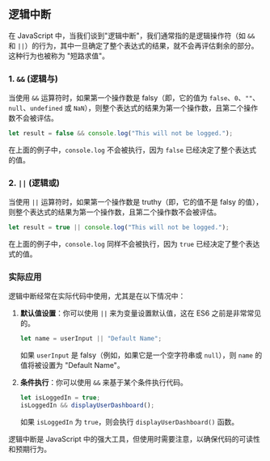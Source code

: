  ## 逻辑中断

 在 JavaScript 中，当我们谈到"逻辑中断"，我们通常指的是逻辑操作符（如 `&&` 和 `||`）的行为，其中一旦确定了整个表达式的结果，就不会再评估剩余的部分。这种行为也被称为 "短路求值"。

### 1. `&&` (逻辑与)

当使用 `&&` 运算符时，如果第一个操作数是 falsy（即，它的值为 `false`、`0`、`""`、`null`、`undefined` 或 `NaN`），则整个表达式的结果为第一个操作数，且第二个操作数不会被评估。

```javascript
let result = false && console.log("This will not be logged.");
```

在上面的例子中，`console.log` 不会被执行，因为 `false` 已经决定了整个表达式的值。

### 2. `||` (逻辑或)

当使用 `||` 运算符时，如果第一个操作数是 truthy（即，它的值不是 falsy 的值），则整个表达式的结果为第一个操作数，且第二个操作数不会被评估。

```javascript
let result = true || console.log("This will not be logged.");
```

在上面的例子中，`console.log` 同样不会被执行，因为 `true` 已经决定了整个表达式的值。

### 实际应用

逻辑中断经常在实际代码中使用，尤其是在以下情况中：

1. **默认值设置**：你可以使用 `||` 来为变量设置默认值，这在 ES6 之前是非常常见的。

    ```javascript
    let name = userInput || "Default Name";
    ```

    如果 `userInput` 是 falsy（例如，如果它是一个空字符串或 `null`），则 `name` 的值将被设置为 "Default Name"。

2. **条件执行**：你可以使用 `&&` 来基于某个条件执行代码。
  
    ```javascript
    let isLoggedIn = true;
    isLoggedIn && displayUserDashboard();
    ```

    如果 `isLoggedIn` 为 `true`，则会执行 `displayUserDashboard()` 函数。

逻辑中断是 JavaScript 中的强大工具，但使用时需要注意，以确保代码的可读性和预期行为。